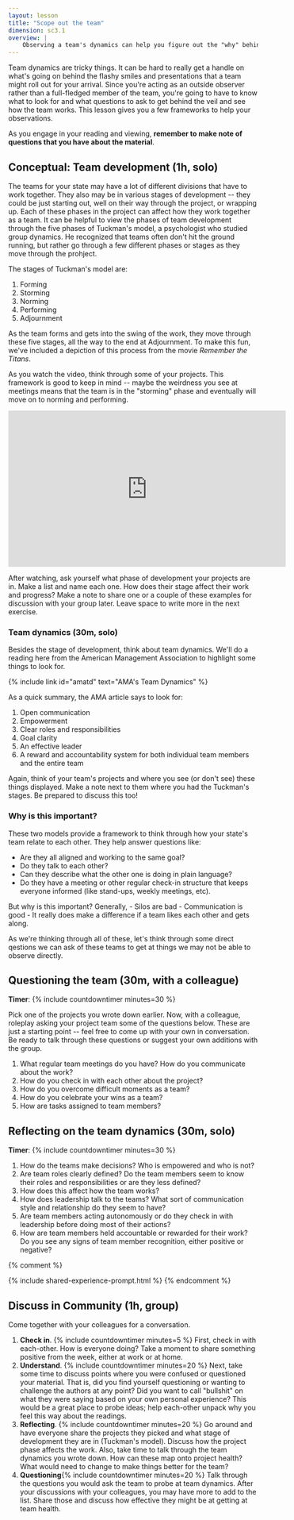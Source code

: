 ```yaml
---
layout: lesson
title: "Scope out the team"
dimension: sc3.1
overview: |
    Observing a team's dynamics can help you figure out the "why" behind successes or failures. This module helps you learn what to look for when observing team meetings to get a sense of how the team works together. 
---
```



Team dynamics are tricky things. It can be hard to really get a handle on what's going on behind the flashy smiles and presentations that a team might roll out for your arrival. Since you're acting as an outside observer rather than a full-fledged member of the team, you're going to have to know what to look for and what questions to ask to get behind the veil and see how the team works. This lesson gives you a few frameworks to help your observations.  

As you engage in your reading and viewing, **remember to make note of questions that you have about the material**.


## Conceptual: Team development (1h, solo)

The teams for your state may have a lot of different divisions that have to work together. They also may be in various stages of development -- they could be just starting out, well on their way through the project, or wrapping up. Each of these phases in the project can affect how they work together as a team. It can be helpful to view the phases of team development through the five phases of Tuckman's model, a psychologist who studied group dynamics. He recognized that teams often don't hit the ground running, but rather go through a few different phases or stages as they move through the prohject. 

The stages of Tuckman's model are:
1. Forming
2. Storming
3. Norming
4. Performing
5. Adjournment

As the team forms and gets into the swing of the work, they move through these five stages, all the way to the end at Adjournment. To make this fun, we've included a depiction of this process from the movie *Remember the Titans*. 

As you watch the video, think through some of your projects. This framework is good to keep in mind -- maybe the weirdness you see at meetings means that the team is in the "storming" phase and eventually will move on to norming and performing.

<iframe width="560" height="315" src="https://www.youtube.com/embed/lu1WUe35QEs" frameborder="0" allow="accelerometer; autoplay; clipboard-write; encrypted-media; gyroscope; picture-in-picture" allowfullscreen></iframe>

After watching, ask yourself what phase of development your projects are in. Make a list and name each one. How does their stage affect their work and progress? Make a note to share one or a couple of these examples for discussion with your group later. Leave space to write more in the next exercise.

### Team dynamics (30m, solo)

Besides the stage of development, think about team dynamics. We'll do a reading here from the American Management Association to highlight some things to look for.

{% include link id="amatd" text="AMA's Team Dynamics" %}

As a quick summary, the AMA article says to look for:

1. Open communication
2. Empowerment
3. Clear roles and responsibilities
4. Goal clarity
5. An effective leader
6. A reward and accountability system for both individual team members and the entire team

Again, think of your team's projects and where you see (or don't see) these things displayed. Make a note next to them where you had the Tuckman's stages. Be prepared to discuss this too!

### Why is this important?

These two models provide a framework to think through how your state's team relate to each other. They help answer questions like:

* Are they all aligned and working to the same goal? 
* Do they talk to each other? 
* Can they describe what the other one is doing in plain language? 
* Do they have a meeting or other regular check-in structure that keeps everyone informed (like stand-ups, weekly meetings, etc).

But why is this important?  Generally,
	- Silos are bad
	- Communication is good
	- It really does make a difference if a team likes each other and gets along. 

As we're thinking through all of these, let's think through some direct qestions we can ask of these teams to get at things we may not be able to observe directly.

## Questioning the team (30m, with a colleague)

**Timer**: {% include countdowntimer minutes=30 %} 

Pick one of the projects you wrote down earlier. Now, with a colleague, roleplay asking your project team some of the  questions below. These are just a starting point -- feel free to come up with your own in conversation. Be ready to talk through these questions or suggest your own additions with the group. 

1. What regular team meetings do you have? How do you communicate about the work?
2. How do you check in with each other about the project?
3. How do you overcome difficult moments as a team?
4. How do you celebrate your wins as a team?
5. How are tasks assigned to team members?


## Reflecting on the team dynamics (30m, solo)

**Timer**: {% include countdowntimer minutes=30 %} 

1. How do the teams make decisions? Who is empowered and who is not? 
2. Are team roles clearly defined? Do the team members seem to know their roles and responsibilities or are they less defined?
3. How does this affect how the team works?
4. How does leadership talk to the teams? What sort of communication style and relationship do they seem to have? 
5. Are team members acting autonomously or do they check in with leadership before doing most of their actions?
6. How are team members held accountable or rewarded for their work? Do you see any signs of team member recognition, either positive or negative? 

{% comment %}
<!-- Already included. -->
{% include shared-experience-prompt.html %}
{% endcomment %}

## Discuss in Community (1h, group)

Come together with your colleagues for a conversation.

1.  **Check in**. {% include countdowntimer minutes=5 %} First, check in with each-other. How is everyone doing? Take a moment to share something positive from the week, either at work or at home.
2.  **Understand**. {% include countdowntimer minutes=20 %} Next, take some time to discuss points where you were confused or questioned your material. That is, did you find yourself questioning or wanting to challenge the authors at any point? Did you want to call "bullshit" on what they were saying based on your own personal experience? This would be a great place to probe ideas; help each-other unpack why you feel this way about the readings.
3.  **Reflecting**. {% include countdowntimer minutes=20 %} Go around and have everyone share the projects they picked and what stage of development they are in (Tuckman's model). Discuss how the project phase affects the work. Also, take time to talk through the team dynamics you wrote down. How can these map onto project health? What would need to change to make things better for the team?
4. **Questioning**{% include countdowntimer minutes=20 %} Talk through the questions you would ask the team to probe at team dynamics. After your discussions with your colleagues, you may have more to add to the list. Share those and discuss how effective they might be at getting at team health. 


